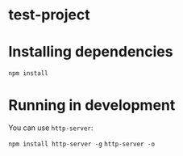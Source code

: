 # test-project

# Installing dependencies

``` npm install ```

# Running in development
You can use `http-server`:

```npm install http-server -g```
```http-server -o```
